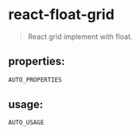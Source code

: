 # react-float-grid
> React grid implement with float.


## properties:
```javascript
AUTO_PROPERTIES
```

## usage:
```jsx
AUTO_USAGE
```
